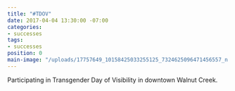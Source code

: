 ```yaml
---
title: "#TDOV"
date: 2017-04-04 13:30:00 -07:00
categories:
- successes
tags:
- successes
position: 0
main-image: "/uploads/17757649_10158425033255125_7324625096471456557_n.jpg"
---
```


Participating in Transgender Day of Visibility in downtown Walnut Creek.